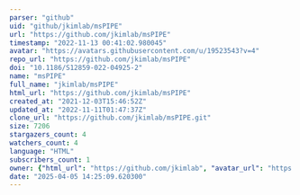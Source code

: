 ```yaml
---
parser: "github"
uid: "github/jkimlab/msPIPE"
url: "https://github.com/jkimlab/msPIPE"
timestamp: "2022-11-13 00:41:02.980045"
avatar: "https://avatars.githubusercontent.com/u/19523543?v=4"
repo_url: "https://github.com/jkimlab/msPIPE"
doi: "10.1186/S12859-022-04925-2"
name: "msPIPE"
full_name: "jkimlab/msPIPE"
html_url: "https://github.com/jkimlab/msPIPE"
created_at: "2021-12-03T15:46:52Z"
updated_at: "2022-11-11T01:47:37Z"
clone_url: "https://github.com/jkimlab/msPIPE.git"
size: 7206
stargazers_count: 4
watchers_count: 4
language: "HTML"
subscribers_count: 1
owner: {"html_url": "https://github.com/jkimlab", "avatar_url": "https://avatars.githubusercontent.com/u/19523543?v=4", "login": "jkimlab", "type": "User"}
date: "2025-04-05 14:25:09.620300"
---
```


